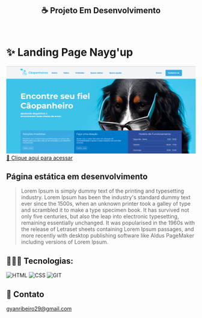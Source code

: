 <h2 align="center">☕ Projeto Em Desenvolvimento</h2> <br>

# ✨ Landing Page Nayg'up

![preview](https://github.com/GyanRibeiro/Project-Caopanheiros/blob/main/assets/Captura%20de%20tela%202023-07-17%20173719.png?raw=true)
[🔗 Clique aqui para acessar]()

## Página estática em desenvolvimento

> Lorem Ipsum is simply dummy text of the printing and typesetting industry. Lorem Ipsum has been the industry's standard dummy text ever since the 1500s, when an unknown printer took a galley of type and scrambled it to make a type specimen book. It has survived not only five centuries, but also the leap into electronic typesetting, remaining essentially unchanged. It was popularised in the 1960s with the release of Letraset sheets containing Lorem Ipsum passages, and more recently with desktop publishing software like Aldus PageMaker including versions of Lorem Ipsum.

## 🧑🏻‍💻 Tecnologias:

![HTML](https://img.shields.io/badge/HTML5-E34F26?style=for-the-badge&logo=html5&logoColor=white)
![CSS](https://img.shields.io/badge/CSS3-1572B6?style=for-the-badge&logo=css3&logoColor=white)
![GIT](https://img.shields.io/badge/GIT-E44C30?style=for-the-badge&logo=git&logoColor=white)

## 📩 Contato

gyanribeiro29@gmail.com
